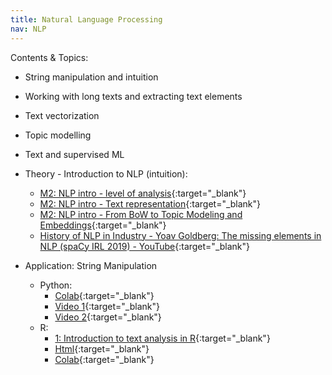 ```yaml
---
title: Natural Language Processing
nav: NLP
---
```


Contents & Topics: 

* String manipulation and intuition
* Working with long texts and extracting text elements
* Text vectorization
* Topic modelling
* Text and supervised ML

* Theory - Introduction to NLP (intuition): 
   * [M2: NLP intro - level of analysis](https://www.loom.com/share/289e4e0e91c24e759ae84a11cb06f78c?sharedAppSource=personal_library){:target="_blank"}
   * [M2: NLP intro - Text representation](https://www.loom.com/share/d97ba6e1e1a344899c83616b290cd888?sharedAppSource=personal_library){:target="_blank"}
   * [M2: NLP intro - From BoW to Topic Modeling and Embeddings](https://www.loom.com/share/2a7b0791c906457cab0c57e0618dc68b?sharedAppSource=personal_library){:target="_blank"}
   * [History of NLP in Industry - Yoav Goldberg: The missing elements in NLP (spaCy IRL 2019) - YouTube](https://youtu.be/e12danHhlic){:target="_blank"}


* Application: String Manipulation
   * Python: 
        * [Colab](https://colab.research.google.com/github/SDS-AAU/SDS-master/blob/master/M2/notebooks/NLP_intro_py.ipynb){:target="_blank"}
        * [Video 1](https://www.loom.com/share/44d9ad8917fb4b9585110c507640ff3c?sharedAppSource=personal_library){:target="_blank"}
        * [Video 2](https://www.loom.com/share/109433b5063d445aa2dd1b19d263afee?sharedAppSource=personal_library){:target="_blank"}
   * R: 
        * [1: Introduction to text analysis in R](https://www.loom.com/share/5648ecba2c26429aaebcda7ba8ffb83a?from_recorder=1){:target="_blank"} 
        * [Html](https://sds-aau.github.io/SDS-master/M2/notebooks/NLP_intro_R.nb.html){:target="_blank"} 
        * [Colab](https://colab.research.google.com/github/SDS-AAU/SDS-master/blob/master/M2/notebooks/NLP_intro_R.ipynb){:target="_blank"}
   